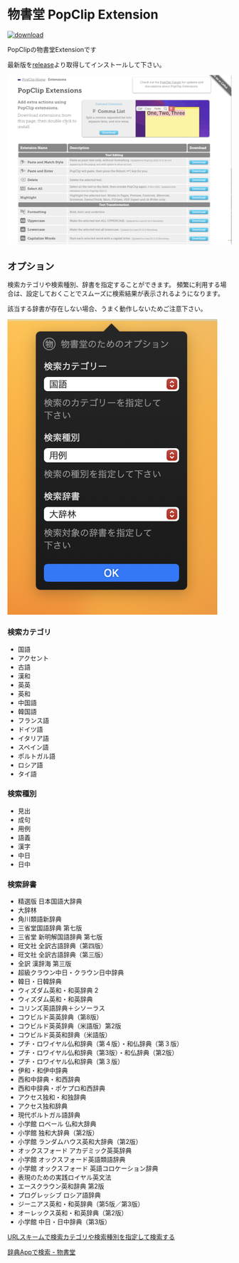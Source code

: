 物書堂 PopClip Extension
====

[![download](https://img.shields.io/github/downloads/shivase/popclip-monokakido/total)](https://github.com/shivase/popclip-monokakido/releases)

PopClipの物書堂Extensionです

最新版を[release](https://github.com/shivase/popclip-monokakido/releases)より取得してインストールして下さい。

![image](./image.gif)

## オプション

検索カテゴリや検索種別、辞書を指定することができます。
頻繁に利用する場合は、設定しておくことでスムーズに検索結果が表示されるようになります。

該当する辞書が存在しない場合、うまく動作しないためご注意下さい。

![options](./options.png)

### 検索カテゴリ

* 国語
* アクセント
* 古語
* 漢和
* 英英
* 英和
* 中国語
* 韓国語
* フランス語
* ドイツ語
* イタリア語
* スペイン語
* ポルトガル語
* ロシア語
* タイ語

### 検索種別

* 見出
* 成句
* 用例
* 語義
* 漢字
* 中日
* 日中

### 検索辞書

* 精選版 日本国語大辞典
* 大辞林
* 角川類語新辞典
* 三省堂国語辞典 第七版
* 三省堂 新明解国語辞典 第七版
* 旺文社 全訳古語辞典（第四版）
* 旺文社 全訳古語辞典（第三版）
* 全訳 漢辞海 第三版
* 超級クラウン中日・クラウン日中辞典
* 韓日・日韓辞典
* ウィズダム英和・和英辞典 2
* ウィズダム英和・和英辞典
* コリンズ英語辞典＋シソーラス
* コウビルド英英辞典（第8版）
* コウビルド英英辞典（米語版）第2版
* コウビルド英英和辞典（米語版）
* プチ・ロワイヤル仏和辞典（第４版）・和仏辞典（第３版）
* プチ・ロワイヤル仏和辞典（第3版）・和仏辞典（第2版）
* プチ・ロワイヤル仏和辞典（第３版）
* 伊和・和伊中辞典
* 西和中辞典・和西辞典
* 西和中辞典・ポケプロ和西辞典
* アクセス独和・和独辞典
* アクセス独和辞典
* 現代ポルトガル語辞典
* 小学館 ロベール 仏和大辞典
* 小学館 独和大辞典（第2版）
* 小学館 ランダムハウス英和大辞典（第2版）
* オックスフォード アカデミック英英辞典
* 小学館 オックスフォード英語類語辞典
* 小学館 オックスフォード 英語コロケーション辞典
* 表現のための実践ロイヤル英文法
* エースクラウン英和辞典 第2版
* プログレッシブ ロシア語辞典
* ジーニアス英和・和英辞典（第5版／第3版）
* オーレックス英和・和英辞典（第2版）
* 小学館 中日・日中辞典（第3版）


[URLスキームで検索カテゴリや検索種別を指定して検索する](https://www.monokakido.jp/ja/dictionaries/app/usage.html#usage_57)

[辞典Appで検索 - 物書堂](https://www.monokakido.jp/ja/support/search.html)
